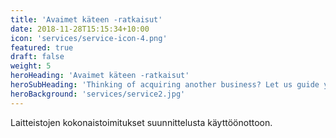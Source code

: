 ```yaml
---
title: 'Avaimet käteen -ratkaisut'
date: 2018-11-28T15:15:34+10:00
icon: 'services/service-icon-4.png'
featured: true
draft: false
weight: 5
heroHeading: 'Avaimet käteen -ratkaisut'
heroSubHeading: 'Thinking of acquiring another business? Let us guide you through the process.'
heroBackground: 'services/service2.jpg'
---
```


Laitteistojen kokonaistoimitukset suunnittelusta käyttöönottoon. 

